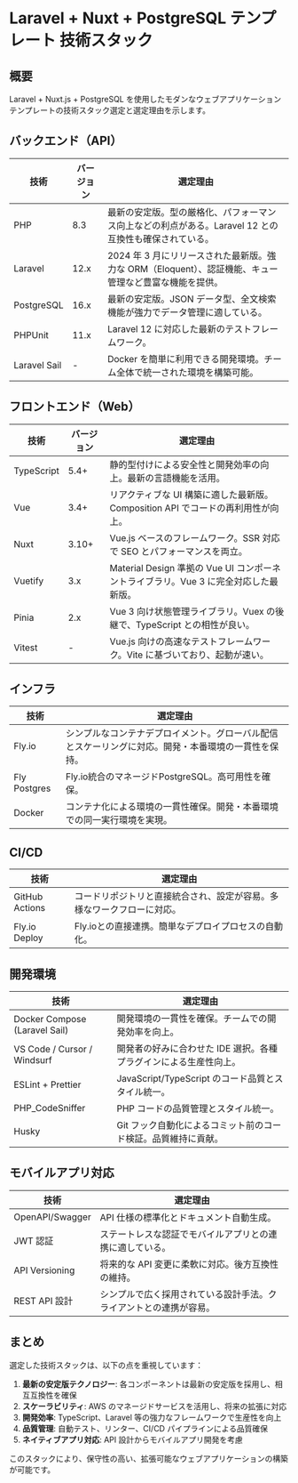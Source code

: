 # Laravel + Nuxt + PostgreSQL テンプレート 技術スタック

## 概要

Laravel + Nuxt.js + PostgreSQL を使用したモダンなウェブアプリケーションテンプレートの技術スタック選定と選定理由を示します。

## バックエンド（API）

| 技術         | バージョン | 選定理由                                                                                               |
| ------------ | ---------- | ------------------------------------------------------------------------------------------------------ |
| PHP          | 8.3        | 最新の安定版。型の厳格化、パフォーマンス向上などの利点がある。Laravel 12 との互換性も確保されている。  |
| Laravel      | 12.x       | 2024 年 3 月にリリースされた最新版。強力な ORM（Eloquent）、認証機能、キュー管理など豊富な機能を提供。 |
| PostgreSQL   | 16.x       | 最新の安定版。JSON データ型、全文検索機能が強力でデータ管理に適している。                            |
| PHPUnit      | 11.x       | Laravel 12 に対応した最新のテストフレームワーク。                                                      |
| Laravel Sail | -          | Docker を簡単に利用できる開発環境。チーム全体で統一された環境を構築可能。                              |

## フロントエンド（Web）

| 技術       | バージョン | 選定理由                                                                             |
| ---------- | ---------- | ------------------------------------------------------------------------------------ |
| TypeScript | 5.4+       | 静的型付けによる安全性と開発効率の向上。最新の言語機能を活用。                       |
| Vue        | 3.4+       | リアクティブな UI 構築に適した最新版。Composition API でコードの再利用性が向上。     |
| Nuxt       | 3.10+      | Vue.js ベースのフレームワーク。SSR 対応で SEO とパフォーマンスを両立。               |
| Vuetify    | 3.x        | Material Design 準拠の Vue UI コンポーネントライブラリ。Vue 3 に完全対応した最新版。 |
| Pinia      | 2.x        | Vue 3 向け状態管理ライブラリ。Vuex の後継で、TypeScript との相性が良い。             |
| Vitest     | -          | Vue.js 向けの高速なテストフレームワーク。Vite に基づいており、起動が速い。           |

## インフラ

| 技術                          | 選定理由                                                                                                                                       |
| ----------------------------- | ---------------------------------------------------------------------------------------------------------------------------------------------- |
| Fly.io                        | シンプルなコンテナデプロイメント。グローバル配信とスケーリングに対応。開発・本番環境の一貫性を保持。                                            |
| Fly Postgres                  | Fly.io統合のマネージドPostgreSQL。高可用性を確保。                                                                                             |
| Docker                        | コンテナ化による環境の一貫性確保。開発・本番環境での同一実行環境を実現。                                                                         |

## CI/CD

| 技術                         | 選定理由                                                               |
| ---------------------------- | ---------------------------------------------------------------------- |
| GitHub Actions               | コードリポジトリと直接統合され、設定が容易。多様なワークフローに対応。 |
| Fly.io Deploy                | Fly.ioとの直接連携。簡単なデプロイプロセスの自動化。                   |

## 開発環境

| 技術                          | 選定理由                                                          |
| ----------------------------- | ----------------------------------------------------------------- |
| Docker Compose (Laravel Sail) | 開発環境の一貫性を確保。チームでの開発効率を向上。                |
| VS Code / Cursor / Windsurf   | 開発者の好みに合わせた IDE 選択。各種プラグインによる生産性向上。 |
| ESLint + Prettier             | JavaScript/TypeScript のコード品質とスタイル統一。                |
| PHP_CodeSniffer               | PHP コードの品質管理とスタイル統一。                              |
| Husky                         | Git フック自動化によるコミット前のコード検証。品質維持に貢献。    |

## モバイルアプリ対応

| 技術            | 選定理由                                                           |
| --------------- | ------------------------------------------------------------------ |
| OpenAPI/Swagger | API 仕様の標準化とドキュメント自動生成。                           |
| JWT 認証        | ステートレスな認証でモバイルアプリとの連携に適している。           |
| API Versioning  | 将来的な API 変更に柔軟に対応。後方互換性の維持。                  |
| REST API 設計   | シンプルで広く採用されている設計手法。クライアントとの連携が容易。 |

## まとめ

選定した技術スタックは、以下の点を重視しています：

1. **最新の安定版テクノロジー**: 各コンポーネントは最新の安定版を採用し、相互互換性を確保
2. **スケーラビリティ**: AWS のマネージドサービスを活用し、将来の拡張に対応
3. **開発効率**: TypeScript、Laravel 等の強力なフレームワークで生産性を向上
4. **品質管理**: 自動テスト、リンター、CI/CD パイプラインによる品質確保
5. **ネイティブアプリ対応**: API 設計からモバイルアプリ開発を考慮

このスタックにより、保守性の高い、拡張可能なウェブアプリケーションの構築が可能です。
